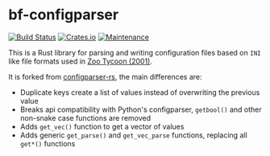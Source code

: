 # bf-configparser
<!-- [![Build Status](https://github.com/QEDK/configparser-rs/actions/workflows/rust.yaml/badge.svg)](https://github.com/QEDK/configparser-rs/actions/workflows/rust.yaml) [![Crates.io](https://img.shields.io/crates/l/configparser?color=black)](LICENSE-MIT) [![Crates.io](https://img.shields.io/crates/v/configparser?color=black)](https://crates.io/crates/configparser) [![Released API docs](https://docs.rs/configparser/badge.svg)](https://docs.rs/configparser) [![Maintenance](https://img.shields.io/maintenance/yes/2024)](https://github.com/QEDK/configparser-rs)-->
[![Build Status](https://github.com/openztcc/bf-configparser/actions/workflows/rust.yaml/badge.svg)](https://github.com/QEDK/configparser-rs/actions/workflows/rust.yaml) [![Crates.io](https://img.shields.io/crates/l/bf-configparser?color=black)](LICENSE-MIT) [![Maintenance](https://img.shields.io/maintenance/yes/2024)](https://github.com/QEDK/configparser-rs)

This is a Rust library for parsing and writing configuration files based on `INI` like file formats used in [Zoo Tycoon (2001)](https://en.wikipedia.org/wiki/Zoo_Tycoon_(2001_video_game)). 

It is forked from [configparser-rs](https://github.com/QEDK/configparser-rs), the main differences are:
 - Duplicate keys create a list of values instead of overwriting the previous value
 - Breaks api compatibility with Python's configparser, `getbool()` and other non-snake case functions are removed
 - Adds `get_vec()` function to get a vector of values
 - Adds generic `get_parse()` and `get_vec_parse` functions, replacing all `get*()` functions